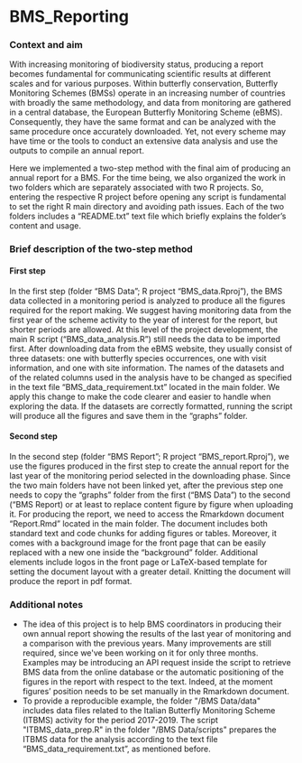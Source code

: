 # BMS_Reporting

### Context and aim
With increasing monitoring of biodiversity status, producing a report becomes fundamental for communicating scientific results at different scales and for various purposes. Within butterfly conservation, Butterfly Monitoring Schemes (BMSs) operate in an increasing number of countries with broadly the same methodology, and data from monitoring are gathered in a central database, the European Butterfly Monitoring Scheme (eBMS). Consequently, they have the same format and can be analyzed with the same procedure once accurately downloaded.  Yet, not every scheme may have time or the tools to conduct an extensive data analysis and use the outputs to compile an annual report. 

Here we implemented a two-step method with the final aim of producing an annual report for a BMS. For the time being, we also organized the work in two folders which are separately associated with two R projects. So, entering the respective R project before opening any script is fundamental to set the right R main directory and avoiding path issues. Each of the two folders includes a “README.txt” text file which briefly explains the folder’s content and usage. 

### Brief description of the two-step method

#### First step
In the first step (folder “BMS Data”; R project “BMS_data.Rproj”), the BMS data collected in a monitoring period is analyzed to produce all the figures required for the report making. We suggest having monitoring data from the first year of the scheme activity to the year of interest for the report, but shorter periods are allowed. At this level of the project development, the main R script (“BMS_data_analysis.R”) still needs the data to be imported first. After downloading data from the eBMS website, they usually consist of three datasets: one with butterfly species occurrences, one with visit information, and one with site information. The names of the datasets and of the related columns used in the analysis have to be changed as specified in the text file “BMS_data_requirement.txt” located in the main folder. We apply this change to make the code clearer and easier to handle when exploring the data. If the datasets are correctly formatted, running the script will produce all the figures and save them in the “graphs” folder. 

#### Second step
In the second step (folder “BMS Report”; R project “BMS_report.Rproj”), we use the figures produced in the first step to create the annual report for the last year of the monitoring period selected in the downloading phase. Since the two main folders have not been linked yet, after the previous step one needs to copy the “graphs” folder from the first (“BMS Data”) to the second (“BMS Report) or at least to replace content figure by figure when uploading it. For producing the report, we need to access the Rmarkdown document “Report.Rmd” located in the main folder. The document includes both standard text and code chunks for adding figures or tables. Moreover, it comes with a background image  for the front page that can be easily replaced with a new one inside the “background” folder. Additional elements include logos in the front page or LaTeX-based template for setting the document layout with a greater detail. Knitting the document will produce the report in pdf format. 

### Additional notes
- The idea of this project is to help BMS coordinators in producing their own annual report showing the results of the last year of monitoring and a comparison with the previous years. Many improvements are still required, since we've been working on it for only three months. Examples may be introducing an API request inside the script to retrieve BMS data  from the online database or the automatic positioning of the figures in the report with respect to the text. Indeed, at the moment figures’ position needs to be set manually in the Rmarkdown document. 
- To provide a reproducible example, the folder "/BMS Data/data" includes data files related to the Italian Butterfly Monitoring Scheme (ITBMS) activity for the period 2017-2019. 
The script "ITBMS_data_prep.R" in the folder "/BMS Data/scripts" prepares the ITBMS data for the analysis according to the text file “BMS_data_requirement.txt”, as mentioned before. 
